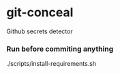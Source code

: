 # git-conceal
Github secrets detector

### Run before commiting anything
./scripts/install-requirements.sh
